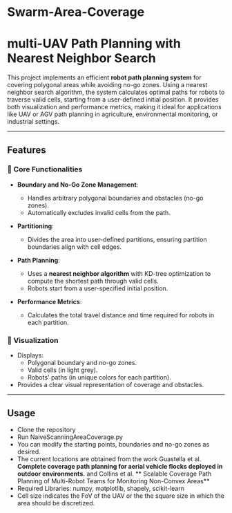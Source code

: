 ﻿# Swarm-Area-Coverage
# multi-UAV Path Planning with Nearest Neighbor Search

This project implements an efficient **robot path planning system** for covering polygonal areas while avoiding no-go zones. Using a nearest neighbor search algorithm, the system calculates optimal paths for robots to traverse valid cells, starting from a user-defined initial position. It provides both visualization and performance metrics, making it ideal for applications like UAV or AGV path planning in agriculture, environmental monitoring, or industrial settings.

---

## Features

### 🚀 Core Functionalities
- **Boundary and No-Go Zone Management**:
  - Handles arbitrary polygonal boundaries and obstacles (no-go zones).
  - Automatically excludes invalid cells from the path.

- **Partitioning**:
  - Divides the area into user-defined partitions, ensuring partition boundaries align with cell edges.

- **Path Planning**:
  - Uses a **nearest neighbor algorithm** with KD-tree optimization to compute the shortest path through valid cells.
  - Robots start from a user-specified initial position.

- **Performance Metrics**:
  - Calculates the total travel distance and time required for robots in each partition.

### 🎨 Visualization
- Displays:
  - Polygonal boundary and no-go zones.
  - Valid cells (in light grey).
  - Robots' paths (in unique colors for each partition).
- Provides a clear visual representation of coverage and obstacles.

---

## Usage
- Clone the repository
- Run NaiveScanningAreaCoverage.py
- You can modify the starting points, boundaries and no-go zones as desired.
- The current locations are obtained from the work Guastella et al. **Complete coverage path planning for aerial vehicle flocks deployed in outdoor environments.** and Collins et al. ** Scalable Coverage Path Planning of Multi-Robot Teams for Monitoring Non-Convex Areas**
- Required Libraries: numpy, matplotlib, shapely, scikit-learn
- Cell size indicates the FoV of the UAV or the the square size in which the area should be discretized. 
